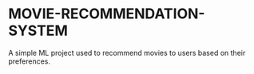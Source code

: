 # MOVIE-RECOMMENDATION-SYSTEM
A simple ML project used to recommend movies to users based on their preferences.
